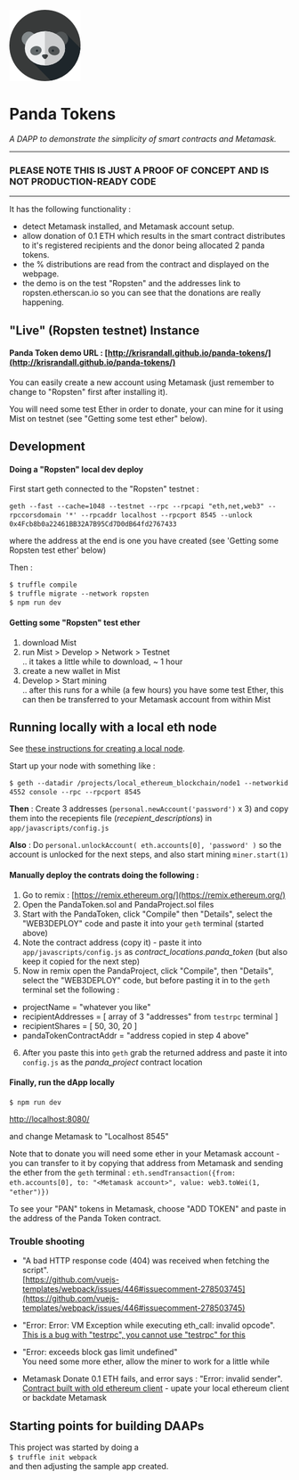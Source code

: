 ![](images/icon.png)
#   Panda Tokens
*A DAPP to demonstrate the simplicity of smart contracts and Metamask.*

----

### PLEASE NOTE THIS IS JUST A PROOF OF CONCEPT AND IS NOT PRODUCTION-READY CODE

----

It has the following functionality :   

* detect Metamask installed, and Metamask account setup.  
* allow donation of 0.1 ETH which results in the smart contract distributes to it's registered recipients and the donor being allocated 2 panda tokens.  
* the % distributions are read from the contract and displayed on the webpage.  
* the demo is on the test "Ropsten" and the addresses link to ropsten.etherscan.io so you can see that the donations are really happening. 


## "Live" (Ropsten testnet) Instance

#### Panda Token demo URL : [http://krisrandall.github.io/panda-tokens/](http://krisrandall.github.io/panda-tokens/)
 
 
You can easily create a new account using Metamask (just remember to change to "Ropsten" first after installing it).    

You will need some test Ether in order to donate, your can mine for it using Mist on testnet (see "Getting some test ether" below).


## Development

#### Doing a "Ropsten" local dev deploy

First start geth connected to the "Ropsten" testnet :    

```
geth --fast --cache=1048 --testnet --rpc --rpcapi "eth,net,web3" --rpccorsdomain '*' --rpcaddr localhost --rpcport 8545 --unlock 0x4Fcb8b0a22461BB32A7B95Cd7D0dB64fd2767433
```

where the address at the end is one you have created (see 'Getting some Ropsten test ether' below)

Then :    

```
$ truffle compile
$ truffle migrate --network ropsten
$ npm run dev
```

#### Getting some "Ropsten" test ether

1. download Mist
2. run Mist > Develop > Network > Testnet   
 .. it takes a little while to download, ~ 1 hour
3. create a new wallet in Mist    
4. Develop > Start mining      
  .. after this runs for a while (a few hours) you have some test Ether, this can then be transferred to your Metamask account from within Mist
  


## Running locally with a local eth node

See [these instructions for creating a local node](https://github.com/krisrandall/codecave_ethereum_blockchain).

Start up your node with something like :

```
$ geth --datadir /projects/local_ethereum_blockchain/node1 --networkid 4552 console --rpc --rpcport 8545 
```

**Then** : Create 3 addresses (`personal.newAccount('password')` x 3) and copy them into the recepients file (*recepient\_descriptions*) in `app/javascripts/config.js`

**Also** : Do `personal.unlockAccount( eth.accounts[0], 'password' )` so the account is unlocked for the next steps, and also start mining `miner.start(1)` 

#### Manually deploy the contrats doing the following :

1. Go to remix : [https://remix.ethereum.org/](https://remix.ethereum.org/)
2. Open the PandaToken.sol and PandaProject.sol files
3. Start with the PandaToken, click "Compile" then "Details", select the "WEB3DEPLOY" code and paste it into your `geth` terminal (started above)
4. Note the contract address (copy it) - paste it into `app/javascripts/config.js` as *contract\_locations.panda\_token* (but also keep it copied for the next step)
5. Now in remix open the PandaProject, click "Compile", then "Details", select the "WEB3DEPLOY" code, but before pasting it in to the `geth` terminal set the following :

 * projectName = "whatever you like"
 * recipientAddresses = [ array of 3 "addresses" from `testrpc` terminal ]
 * recipientShares = [ 50, 30, 20 ]
 * pandaTokenContractAddr = "address copied in step 4 above"
6. After you paste this into `geth` grab the returned address and paste it into `config.js` as the *panda\_project* contract location

#### Finally, run the dApp locally

```
$ npm run dev
```

[http://localhost:8080/](http://localhost:8080/)

and change Metamask to "Localhost 8545"

Note that to donate you will need some ether in your Metamask account - you can transfer to it by copying that address from Metamask and sending the ether from the `geth` terminal : `eth.sendTransaction({from: eth.accounts[0], to: "<Metamask account>", value: web3.toWei(1, "ether")})`

To see your "PAN" tokens in Metamask, choose "ADD TOKEN" and paste in the address of the Panda Token contract.


### Trouble shooting

* "A bad HTTP response code (404) was received when fetching the script".   
  [https://github.com/vuejs-templates/webpack/issues/446#issuecomment-278503745](https://github.com/vuejs-templates/webpack/issues/446#issuecomment-278503745)


* "Error: Error: VM Exception while executing eth_call: invalid opcode".   
   [This is a bug with "testrpc", you cannot use "testrpc" for this](https://github.com/ethereumjs/testrpc/issues/345)
   
* "Error: exceeds block gas limit undefined"    
  You need some more ether, allow the miner to work for a little while
 
* Metamask Donate 0.1 ETH fails, and error says : "Error: invalid sender".      
  [Contract built with old ethereum client](https://ethereum.stackexchange.com/a/15635/19779) - upate your local ethereum client or backdate Metamask
  
## Starting points for building DAAPs

This project was started by doing a   
`$ truffle init webpack`   
and then adjusting the sample app created.




